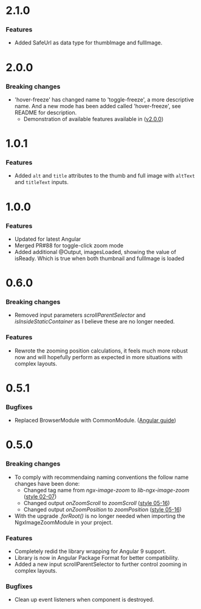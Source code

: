 <a name="2.1.0"></a>
# 2.1.0

 ### Features
 * Added SafeUrl as data type for thumbImage and fullImage.

<a name="2.0.0"></a>
# 2.0.0

### Breaking changes
* 'hover-freeze' has changed name to 'toggle-freeze', a more descriptive name. And a new mode has been added called 'hover-freeze', see README for description.
    * Demonstration of available features available in ([v2.0.0](https://wittlock.github.io/ngx-image-zoom/))

<a name="1.0.1"></a>
# 1.0.1

 ### Features
 * Added `alt` and `title` attributes to the thumb and full image with `altText` and `titleText` inputs.
 

<a name="1.0.0"></a>
# 1.0.0

### Features
* Updated for latest Angular
* Merged PR#88 for toggle-click zoom mode
* Added additional @Output, imagesLoaded, showing the value of isReady. Which is true when both thumbnail and fullImage is loaded 

<a name="0.6.0"></a>
# 0.6.0

### Breaking changes
* Removed input parameters *scrollParentSelector* and *isInsideStaticContainer* as I believe these are no longer needed.

### Features
* Rewrote the zooming position calculations, it feels much more robust now and will hopefully perform as expected in
more situations with complex layouts.

<a name="0.5.1"></a>
# 0.5.1

### Bugfixes
* Replaced BrowserModule with CommonModule. ([Angular guide](https://angular.io/guide/frequent-ngmodules#browsermodule-and-commonmodule))

<a name="0.5.0"></a>
# 0.5.0

### Breaking changes
* To comply with recommendaing naming conventions the follow name changes have been done:
    * Changed tag name from *ngx-image-zoom* to *lib-ngx-image-zoom* ([style 02-07](https://angular.io/guide/styleguide#style-02-07))
    * Changed output *onZoomScroll* to *zoomScroll* ([style 05-16](https://angular.io/guide/styleguide#style-05-16))
    * Changed output *onZoomPosition* to *zoomPosition* ([style 05-16](https://angular.io/guide/styleguide#style-05-16))
* With the upgrade *.forRoot()* is no longer needed when importing the NgxImageZoomModule in your project.

### Features
* Completely redid the library wrapping for Angular 9 support.
* Library is now in Angular Package Format for better compatibility.
* Added a new input scrollParentSelector to further control zooming in complex layouts.

### Bugfixes
* Clean up event listeners when component is destroyed.
